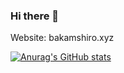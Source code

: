 ### Hi there 👋
Website: bakamshiro.xyz

[![Anurag's GitHub stats](https://github-readme-stats.vercel.app/api?username=bkmashiro&show_icons=true&theme=radical)](https://github.com/anuraghazra/github-readme-stats)
